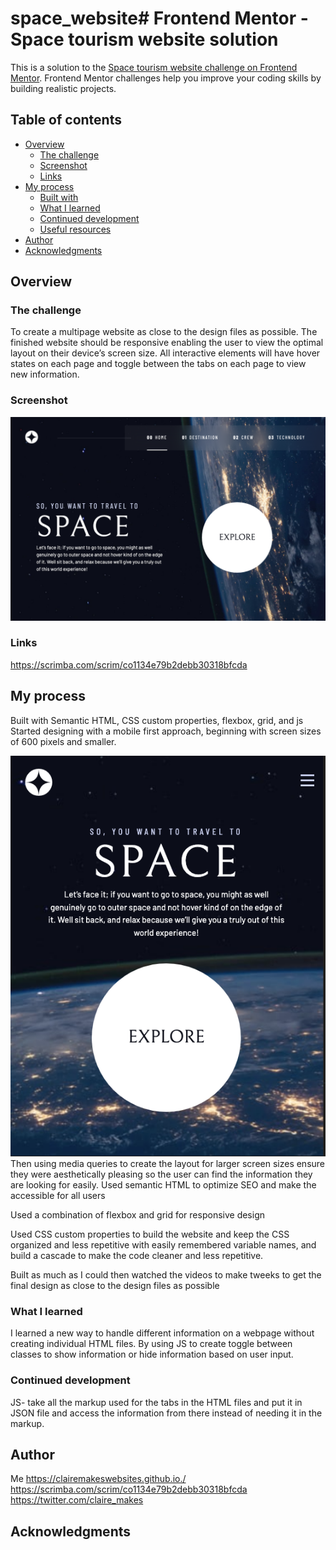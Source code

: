 # space_website# Frontend Mentor - Space tourism website solution

This is a solution to the [Space tourism website challenge on Frontend Mentor](https://www.frontendmentor.io/challenges/space-tourism-multipage-website-gRWj1URZ3). Frontend Mentor challenges help you improve your coding skills by building realistic projects. 

## Table of contents

- [Overview](#overview)
  - [The challenge](#the-challenge)
  - [Screenshot](#screenshot)
  - [Links](#links)
- [My process](#my-process)
  - [Built with](#built-with)
  - [What I learned](#what-i-learned)
  - [Continued development](#continued-development)
  - [Useful resources](#useful-resources)
- [Author](#author)
- [Acknowledgments](#acknowledgments)


## Overview

### The challenge
To create a multipage website as close to the design files as possible. The finished website should be responsive enabling the user to view the optimal layout on their device’s screen size. All interactive elements will have hover states on each page and toggle between the tabs on each page to view new information. 

### Screenshot
![My Image](space_tourism_desktop.png)

### Links
https://scrimba.com/scrim/co1134e79b2debb30318bfcda 
## My process

Built with Semantic HTML, CSS custom properties, flexbox, grid, and js
Started designing with a mobile first approach, beginning with screen sizes of 600 pixels and smaller. 

![My Image](space_tourism_mobile.png)
Then using media queries to create the layout for larger screen sizes ensure they were aesthetically pleasing so the user can find the information they are looking for easily.
Used semantic HTML to optimize SEO and make the accessible for all users

Used a combination of flexbox and grid for responsive design

Used CSS custom properties to build the website and keep the CSS organized and less repetitive with easily remembered variable names, and build a cascade to make the code cleaner and less repetitive.

Built as much as I could then watched the videos to make tweeks to get the final design as close to the design files as possible

### What I learned
I learned a new way to handle different information on a webpage without creating individual HTML files. By using JS to create toggle between classes to show information or hide information based on user input.

### Continued development
JS- take all the markup used for the tabs in the HTML files and put it in JSON file and access the information from there instead of needing it in the markup.

## Author
Me
https://clairemakeswebsites.github.io./
https://scrimba.com/scrim/co1134e79b2debb30318bfcda
https://twitter.com/claire_makes
## Acknowledgments
